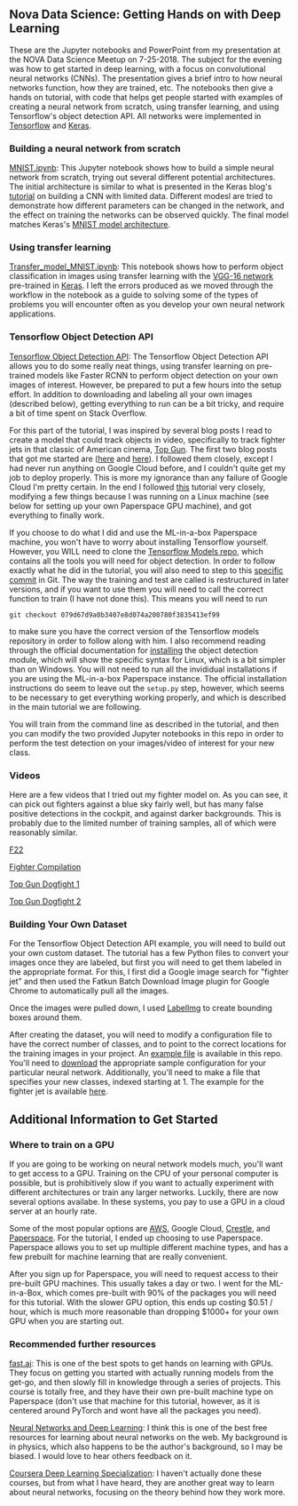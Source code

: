 ## Nova Data Science: Getting Hands on with Deep Learning

These are the Jupyter notebooks and PowerPoint from my presentation at the NOVA Data Science Meetup on 7-25-2018. The subject for the evening was how to get started in deep learning, with a focus on convolutional neural networks (CNNs). The presentation gives a brief intro to how neural networks function, how they are trained, etc. The notebooks then give a hands on tutorial, with code that helps get people started with examples of creating a neural network from scratch, using transfer learning, and using Tensorflow's object detection API. All networks were implemented in [Tensorflow](https://www.tensorflow.org) and [Keras](https://keras.io/).

### Building a neural network from scratch
[MNIST.ipynb](https://github.com/laserstonewall/nova_data_science/blob/master/mnist/MNIST.ipynb): This Jupyter notebook shows how to build a simple neural network from scratch, trying out several different potential architectures. The initial architecture is similar to what is presented in the Keras blog's [tutorial](https://blog.keras.io/building-powerful-image-classification-models-using-very-little-data.html) on building a CNN with limited data. Different modesl are tried to demonstrate how different parameters can be changed in the network, and the effect on training the networks can be observed quickly. The final model matches Keras's [MNIST model architecture](https://github.com/keras-team/keras/blob/master/examples/mnist_cnn.py).

### Using transfer learning
[Transfer_model_MNIST.ipynb](https://github.com/laserstonewall/nova_data_science/blob/master/transfer/Transfer_model_MNIST.ipynb): This notebook shows how to perform object classification in images using transfer learning with the [VGG-16 network](http://www.robots.ox.ac.uk/~vgg/research/very_deep/) pre-trained in [Keras](https://keras.io/applications/). I left the errors produced as we moved through the workflow in the notebook as a guide to solving some of the types of problems you will encounter often as you develop your own neural network applications.

### Tensorflow Object Detection API
[Tensorflow Object Detection API](https://github.com/tensorflow/models/tree/master/research/object_detection): The Tensorflow Object Detection API allows you to do some really neat things, using transfer learning on pre-trained models like Faster RCNN to perform object detection on your own images of interest. However, be prepared to put a few hours into the setup effort. In addition to downloading and labeling all your own images (described below), getting everything to run can be a bit tricky, and require a bit of time spent on Stack Overflow. 

For this part of the tutorial, I was inspired by several blog posts I read to create a model that could track objects in video, specifically to track fighter jets in that classic of American cinema, [Top Gun](https://www.imdb.com/title/tt0092099/). The first two blog posts that got me started are ([here](https://medium.com/coinmonks/part-1-2-step-by-step-guide-to-data-preparation-for-transfer-learning-using-tensorflows-object-ac45a6035b7a) and [here](https://towardsdatascience.com/how-to-train-your-own-object-detector-with-tensorflows-object-detector-api-bec72ecfe1d9)). I followed them closely, except I had never run anything on Google Cloud before, and I couldn't quite get my job to deploy properly. This is more my ignorance than any failure of Google Cloud I'm pretty certain. In the end I followed [this](https://github.com/EdjeElectronics/TensorFlow-Object-Detection-API-Tutorial-Train-Multiple-Objects-Windows-10) tutorial very closely, modifying a few things because I was running on a Linux machine (see below for setting up your own Paperspace GPU machine), and got everything to finally work.

If you choose to do what I did and use the ML-in-a-box Paperspace machine, you won't have to worry about installing Tensorflow yourself. However, you WILL need to clone the [Tensorflow Models repo](https://github.com/tensorflow/models), which contains all the tools you will need for object detection. In order to follow exactly what he did in the tutorial, you will also need to step to this [specific commit](https://github.com/tensorflow/models/tree/079d67d9a0b3407e8d074a200780f3835413ef99) in Git. The way the training and test are called is restructured in later versions, and if you want to use them you will need to call the correct function to train (I have not done this). This means you will need to run 

```git checkout 079d67d9a0b3407e8d074a200780f3835413ef99```

to make sure you have the correct version of the Tensorflow models repository in order to follow along with him. I also recommend reading through the official documentation for [installing](https://github.com/tensorflow/models/blob/master/research/object_detection/g3doc/installation.md) the object detection module, which will show the specific syntax for Linux, which is a bit simpler than on Windows. You will not need to run all the invididual installations if you are using the ML-in-a-box Paperspace instance. The official installation instructions do seem to leave out the `setup.py` step, however, which seems to be necessary to get everything working properly, and which is described in the main tutorial we are following.

You will train from the command line as described in the tutorial, and then you can modify the two provided Jupyter notebooks in this repo in order to perform the test detection on your images/video of interest for your new class.

### Videos

Here are a few videos that I tried out my fighter model on. As you can see, it can pick out fighters against a blue sky fairly well, but has many false positive detections in the cockpit, and against darker backgrounds. This is probably due to the limited number of training samples, all of which were reasonably similar.

[F22](https://youtu.be/qv45GI68oIw)

[Fighter Compilation](https://youtu.be/mC77GMDRod8)

[Top Gun Dogfight 1](https://youtu.be/trx_m1sdrkY)

[Top Gun Dogfight 2](https://youtu.be/eCJM0ISh2LM)

### Building Your Own Dataset

For the Tensorflow Object Detection API example, you will need to build out your own custom dataset. The tutorial has a few Python files to convert your images once they are labeled, but first you will need to get them labeled in the appropriate format. For this, I first did a Google image search for "fighter jet" and then used the Fatkun Batch Download Image plugin for Google Chrome to automatically pull all the images.

Once the images were pulled down, I used [LabelImg](https://github.com/tzutalin/labelImg) to create bounding boxes around them.

After creating the dataset, you will need to modify a configuration file to have the correct number of classes, and to point to the correct locations for the training images in your project. An [example file](https://github.com/laserstonewall/nova_data_science/blob/master/object_detection/faster_rcnn_inception_v2_coco.config) is available in this repo. You'll need to [download](https://github.com/tensorflow/models/tree/master/research/object_detection/samples/configs) the appropriate sample configuration for your particular neural network. Additionally, you'll need to make a file that specifies your new classes, indexed starting at 1. The example for the fighter jet is available [here](https://github.com/laserstonewall/nova_data_science/blob/master/object_detection/fighter_label.pbtxt).

## Additional Information to Get Started

### Where to train on a GPU

If you are going to be working on neural network models much, you'll want to get access to a GPU. Training on the CPU of your personal computer is possible, but is prohibitively slow if you want to actually experiment with different architectures or train any larger networks. Luckily, there are now several options availabe. In these systems, you pay to use a GPU in a cloud server at an hourly rate. 

Some of the most popular options are [AWS](https://docs.aws.amazon.com/dlami/latest/devguide/gpu.html), Google Cloud, [Crestle](https://www.crestle.com/), and [Paperspace](https://www.paperspace.com/). For the tutorial, I ended up choosing to use Paperspace. Paperspace allows you to set up multiple different machine types, and has a few prebuilt for machine learning that are really convenient.

After you sign up for Paperspace, you will need to request access to their pre-built GPU machines. This usually takes a day or two. I went for the ML-in-a-Box, which comes pre-built with 90% of the packages you will need for this tutorial. With the slower GPU option, this ends up costing $0.51 / hour, which is much more reasonable than dropping $1000+ for your own GPU when you are starting out.

### Recommended further resources

[fast.ai](http://www.fast.ai/): This is one of the best spots to get hands on learning with GPUs. They focus on getting you started with actually running models from the get-go, and then slowly fill in knowledge through a series of projects. This course is totally free, and they have their own pre-built machine type on Paperspace (don't use that machine for this tutorial, however, as it is centered around PyTorch and wont have all the packages you need).

[Neural Networks and Deep Learning](http://neuralnetworksanddeeplearning.com/): I think this is one of the best free resources for learning about neural networks on the web. My background is in physics, which also happens to be the author's background, so I may be biased. I would love to hear others feedback on it.

[Coursera Deep Learning Specialization](https://www.coursera.org/specializations/deep-learning): I haven't actually done these courses, but from what I have heard, they are another great way to learn about neural networks, focusing on the theory behind how they work more.

